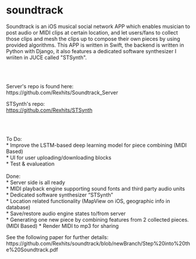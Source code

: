 # soundtrack

<p>Soundtrack is an iOS musical social network APP which enables musician to post audio or MIDI clips at certain location, and let users/fans to collect those clips and mesh the clips up to compose their own pieces by using provided algorithms. This APP is written in Swift, the backend is written in Python with Django, it also features a dedicated software synthesizer I wriiten in JUCE called "STSynth".</p>
<br><br>
<p>
Server's repo is found here: <br>
https://github.com/Rexhits/Soundtrack_Server

STSynth's repo:<br>
https://github.com/Rexhits/STSynth


</p>
<br><br>
<p>
To Do:<br>
* Improve the LSTM-based deep learning model for piece combining (MIDI Based)<br>
* UI for user uploading/downloading blocks<br>
* Test & evalueation<br>
<br>
Done:<br>
* Server side is all ready<br>
* MIDI playback engine supporting sound fonts and third party audio units<br>
* Dedicated software synthesizer “STSynth”<br>
* Location related functionality (MapView on iOS, geographic info in database)<br>
* Save/restore audio engine states to/from server<br>
* Generating one new piece by combining features from 2 collected pieces. (MIDI Based)
* Render MIDI to mp3 for sharing <br>
 </p>


<p>
See the following paper for further details: <br>
https://github.com/Rexhits/soundtrack/blob/newBranch/Step%20into%20the%20Soundtrack.pdf
</p>
